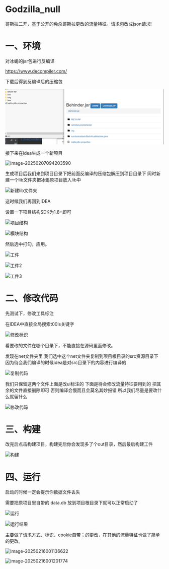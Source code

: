 # Godzilla_null
哥斯拉二开，基于公开的免杀哥斯拉更改的流量特征。请求包改成json请求!

# 一、环境

对冰蝎的jar包进行反编译

https://www.decompiler.com/

下载后得到反编译后的压缩包

![反编译后的压缩包](./README.assets/反编译后的压缩包.jpg)

接下来在idea生成一个新项目

![image-20250207094203590](G:\Code\git\Godzilla_null\README.assets\image-20250207094203590.png)

生成项目后我们来到项目目录下把前面反编译的压缩包解压到项目目录下  同时新建一个lib文件夹把冰蝎原项目放入lib中  

![新建lib文件夹](G:\Code\git\Godzilla_null\README.assets\新建lib文件夹.jpg)

这时候我们再回到IDEA

设置一下项目结构SDK为1.8+即可  

![项目结构](G:\Code\git\Godzilla_null\README.assets\项目结构.jpg)

![模块结构](G:\Code\git\Godzilla_null\README.assets\模块结构.jpg)

然后选中打勾，应用。

![工件](G:\Code\git\Godzilla_null\README.assets\工件.jpg)

![工件2](G:\Code\git\Godzilla_null\README.assets\工件2.jpg)



![工件3](G:\Code\git\Godzilla_null\README.assets\工件3.jpg)



# 二、修改代码

先测试下，修改工具标注

在IDEA中直接全局搜索t00ls关键字

![修改标识](G:\Code\git\Godzilla_null\README.assets\修改标识.jpg)

看要改的文件在哪个目录下，不能直接在源码里面修改。



发现在net文件夹里 我们选中这个net文件夹复制到项目根目录的src资源目录下  因为待会我们编译的时候idea是对src目录下的内容进行编译­的

![复制代码](G:\Code\git\Godzilla_null\README.assets\复制代码.jpg)

我们只保留这两个文件上面是改ui标注的  下面是待会修改流量特征要用到的   把其余的文件直接删除即可  否则编译会慢而且会莫名其妙报错  所以我们尽量是要改什么就留什么

![修改代码](G:\Code\git\Godzilla_null\README.assets\修改代码.jpg)

# 三、构建

改完后点击构建项目，构建完后你会发现多了个out目录，然后最后构建工件

![构建](G:\Code\git\Godzilla_null\README.assets\构建.png)

# 四、运行

启动的时候一定会提示你数据文件丢失

需要把原项目里自带的  data.db 放到项目根目录下就可以正常启动了

![运行](G:\Code\git\Godzilla_null\README.assets\运行.png)



![运行结果](G:\Code\git\Godzilla_null\README.assets\运行结果.png)







主要做了请求方式、标识、cookie自带；的更改，在其他的流量特征也做了简单的更改。

![image-20250216001136622](G:\Code\git\Godzilla_null\README.assets\image-20250216001136622.png)

![image-20250216001201774](G:\Code\git\Godzilla_null\README.assets\image-20250216001201774.png)
